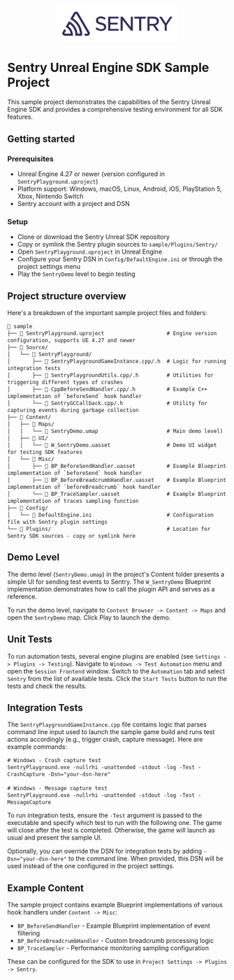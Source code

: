 <p align="center">
  <a href="https://sentry.io" target="_blank" align="left">
    <img src="https://raw.githubusercontent.com/getsentry/sentry-unity/main/.github/sentry-wordmark-dark-400x119.svg" width="280">
  </a>
  <br />
</p>
<p align="center">

Sentry Unreal Engine SDK Sample Project
===========

This sample project demonstrates the capabilities of the Sentry Unreal Engine SDK and provides a comprehensive testing environment for all SDK features.

## Getting started

### Prerequisites

- Unreal Engine 4.27 or newer (version configured in `SentryPlayground.uproject`)
- Platform support: Windows, macOS, Linux, Android, iOS, PlayStation 5, Xbox, Nintendo Switch
- Sentry account with a project and DSN

### Setup

- Clone or download the Sentry Unreal SDK repository
- Copy or symlink the Sentry plugin sources to `sample/Plugins/Sentry/`
- Open `SentryPlayground.uproject` in Unreal Engine
- Configure your Sentry DSN in `Config/DefaultEngine.ini` or through the project settings menu
- Play the `SentryDemo` level to begin testing

## Project structure overview

Here's a breakdown of the important sample project files and folders:

```pwsh
📁 sample
├── 📄 SentryPlayground.uproject                    # Engine version configuration, supports UE 4.27 and newer
├── 📁 Source/
│   └── 📁 SentryPlayground/
│       ├── 📄 SentryPlaygroundGameInstance.cpp/.h  # Logic for running integration tests
│       ├── 📄 SentryPlaygroundUtils.cpp/.h         # Utilities for triggering different types of crashes
│       ├── 📄 CppBeforeSendHandler.cpp/.h          # Example C++ implementation of `beforeSend` hook handler
│       └── 📄 SentryGCCallback.cpp/.h              # Utility for capturing events during garbage collection
├── 📁 Content/
│   ├── 📁 Maps/
│   │   └── 📄 SentryDemo.umap                      # Main demo level)
│   ├── 📁 UI/
│   │   └── 📄 W_SentryDemo.uasset                  # Demo UI widget for testing SDK features
│   └── 📁 Misc/
│       ├── 📄 BP_BeforeSendHandler.uasset          # Example Blueprint implementation of `beforeSend` hook handler
│       ├── 📄 BP_BeforeBreadcrumbHandler.uasset    # Example Blueprint implementation of `beforeBreadcrumb` hook handler
│       └── 📄 BP_TraceSampler.uasset               # Example Blueprint implementation of traces sampling function
├── 📁 Config/
│   └── 📄 DefaultEngine.ini                        # Configuration file with Sentry plugin settings
└── 📁 Plugins/                                     # Location for Sentry SDK sources - copy or symlink here
```

## Demo Level

The demo level (`SentryDemo.umap`) in the project's Content folder presents a simple UI for sending test events to Sentry. The `W_SentryDemo` Blueprint implementation demonstrates how to call the plugin API and serves as a reference.

To run the demo level, navigate to `Content Browser -> Content -> Maps` and open the `SentryDemo` map. Click Play to launch the demo.

## Unit Tests

To run automation tests, several engine plugins are enabled (see `Settings -> Plugins -> Testing`). Navigate to `Windows -> Test Automation` menu and open the `Session Frontend` window. Switch to the `Automation` tab and select `Sentry` from the list of available tests. Click the `Start Tests` button to run the tests and check the results.

## Integration Tests

The `SentryPlaygroundGameInstance.cpp` file contains logic that parses command line input used to launch the sample game build and runs test actions accordingly (e.g., trigger crash, capture message). Here are example commands:

```pwsh
# Windows - Crash capture test
SentryPlayground.exe -nullrhi -unattended -stdout -log -Test -CrashCapture -Dsn="your-dsn-here"

# Windows - Message capture test  
SentryPlayground.exe -nullrhi -unattended -stdout -log -Test -MessageCapture
```

To run integration tests, ensure the `-Test` argument is passed to the executable and specify which test to run with the following one. The game will close after the test is completed. Otherwise, the game will launch as usual and present the sample UI.

Optionally, you can override the DSN for integration tests by adding `-Dsn="your-dsn-here"` to the command line. When provided, this DSN will be used instead of the one configured in the project settings.

## Example Content

The sample project contains example Blueprint implementations of various hook handlers under `Content -> Misc`:

- `BP_BeforeSendHandler` - Example Blueprint implementation of event filtering
- `BP_BeforeBreadcrumbHandler` - Custom breadcrumb processing logic
- `BP_TraceSampler` - Performance monitoring sampling configuration

These can be configured for the SDK to use in `Project Settings -> Plugins -> Sentry`.